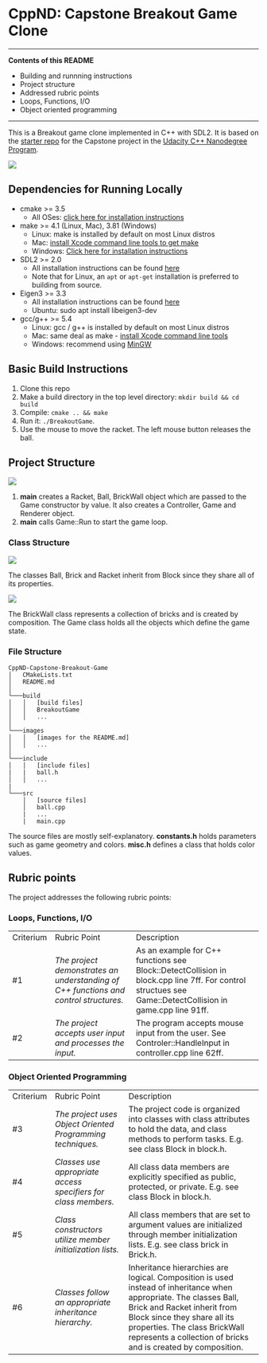 # CppND: Capstone Breakout Game Clone
---

[image1]: ./images/BA_01.png  " "
[image2]: ./images/BA_02.png  " "
[image3]: ./images/BA_03.png  " "
[image4]: ./images/BA_04.png  " "
[image5]: ./images/BA_05.png  " "


**Contents of this README**
- Building and runnning instructions
- Project structure 
- Addressed rubric points
 - Loops, Functions, I/O
 - Object oriented programming
---

This is a Breakout game clone implemented in C++ with SDL2. It is based on the [starter repo](https://github.com/udacity/CppND-Capstone-Snake-Game) for the Capstone project in the [Udacity C++ Nanodegree Program](https://www.udacity.com/course/c-plus-plus-nanodegree--nd213). 

![][image2]

## Dependencies for Running Locally
* cmake >= 3.5
  * All OSes: [click here for installation instructions](https://cmake.org/install/)
* make >= 4.1 (Linux, Mac), 3.81 (Windows)
  * Linux: make is installed by default on most Linux distros
  * Mac: [install Xcode command line tools to get make](https://developer.apple.com/xcode/features/)
  * Windows: [Click here for installation instructions](http://gnuwin32.sourceforge.net/packages/make.htm)
* SDL2 >= 2.0
  * All installation instructions can be found [here](https://wiki.libsdl.org/Installation)
  * Note that for Linux, an `apt` or `apt-get` installation is preferred to building from source.
* Eigen3 >= 3.3
  * All installation instructions can be found [here](https://github.com/roboticslab-uc3m/installation-guides/blob/master/install-eigen.md)
  * Ubuntu: sudo apt install libeigen3-dev
* gcc/g++ >= 5.4
  * Linux: gcc / g++ is installed by default on most Linux distros
  * Mac: same deal as make - [install Xcode command line tools](https://developer.apple.com/xcode/features/)
  * Windows: recommend using [MinGW](http://www.mingw.org/)

## Basic Build Instructions

1. Clone this repo
2. Make a build directory in the top level directory: `mkdir build && cd build`
3. Compile: `cmake .. && make`
4. Run it: `./BreakoutGame`.
5. Use the mouse to move the racket. The left mouse button releases the ball.

## Project Structure

![][image3]

1. **main** creates a Racket, Ball, BrickWall object which are passed to the Game constructor by value. It also creates a Controller, Game and Renderer object. 
2. **main** calls Game::Run to start the game loop.

### Class Structure

![][image4]

The classes Ball, Brick and Racket inherit from Block since they share all of its properties.

![][image5]

The BrickWall class represents a collection of bricks and is created by composition. The Game class holds all the objects which define the game state.     

### File Structure

```
CppND-Capstone-Breakout-Game
│   CMakeLists.txt
│   README.md  
│
└───build
│   │   [build files]
│   │   BreakoutGame
│   │   ...
│
└───images
│   │   [images for the README.md]
│   │   ...
│  
└───include
│   │   [include files]
|   |   ball.h
│   │   ...
|
└───src
    │   [source files]
    │   ball.cpp
    |   ...
    |   main.cpp
```

The source files are mostly self-explanatory. **constants.h** holds parameters such as game geometry and colors. **misc.h** defines a class that holds color values.



## Rubric points

The project addresses the following rubric points:

### Loops, Functions, I/O

|     |     |     |
| --- | --- | --- |
| Criterium | Rubric Point | Description |
|#1|*The project demonstrates an understanding of C++ functions and control structures.* |As an example for C++ functions see Block::DetectCollision in block.cpp line 7ff. For control structues see Game::DetectCollision in game.cpp line 91ff.| 
|#2|*The project accepts user input and processes the input.*|The program accepts mouse input from the user. See Controler::HandleInput in controller.cpp line 62ff. |

### Object Oriented Programming

|     |     |     |
| --- | --- | --- |
| Criterium | Rubric Point | Description |
|#3|*The project uses Object Oriented Programming techniques.*|The project code is organized into classes with class attributes to hold the data, and class methods to perform tasks. E.g. see class Block in block.h.|
|#4|*Classes use appropriate access specifiers for class members.*|All class data members are explicitly specified as public, protected, or private. E.g. see class Block in block.h.|
|#5|*Class constructors utilize member initialization lists.*|All class members that are set to argument values are initialized through member initialization lists. E.g. see class brick in Brick.h.|
|#6|*Classes follow an appropriate inheritance hierarchy.*|Inheritance hierarchies are logical. Composition is used instead of inheritance when appropriate. The classes Ball, Brick and Racket inherit from Block since they share all its properties. The class BrickWall represents a collection of bricks and is created by composition.|













